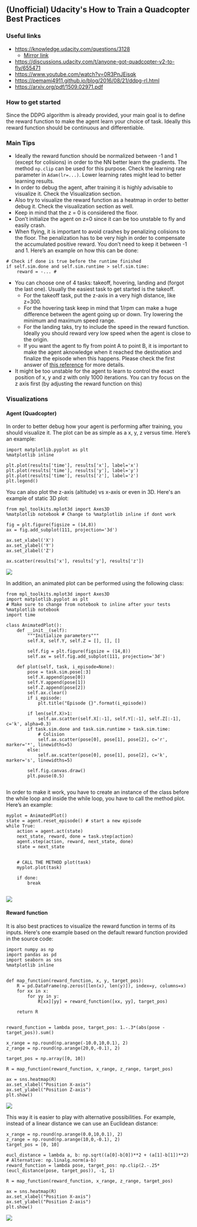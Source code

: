 
## (Unofficial) Udacity's How to Train a Quadcopter Best Practices


### Useful links 
- https://knowledge.udacity.com/questions/3128
    - [Mirror link](https://github.com/WittmannF/quadcopter-best-practices/blob/master/knowledge_udacity_question_3128.pdf)
- https://discussions.udacity.com/t/anyone-got-quadcopter-v2-to-fly/655471
- https://www.youtube.com/watch?v=0R3PnJEisqk
- https://pemami4911.github.io/blog/2016/08/21/ddpg-rl.html
- https://arxiv.org/pdf/1509.02971.pdf

### How to get started
Since the DDPG algorithm is already provided, your main goal is to define the reward function to make the agent learn your choice of task. Ideally this reward function should be continuous and differentiable.

### Main Tips
- Ideally the reward function should be normalized between -1 and 1 (except for colisions) in order to the NN better learn the gradients. The method `np.clip` can be used for this purpose.
Check the learning rate parameter in `Adam(lr=...)`. Lower learning rates might lead to better learning results.
- In order to debug the agent, after training it is highly advisable to visualize it. Check the Visualization section. 
- Also try to visualize the reward function as a heatmap in order to better debug it. Check the visualization section as well. 
- Keep in mind that the z = 0 is considered the floor. 
- Don’t initialize the agent on z=0 since it can be too unstable to fly and easily crash.
- When flying, it is important to avoid crashes by penalizing colisions to the floor. The penalization has to be very high in order to compensate the accumulated positive reward. You don’t need to keep it between -1 and 1. Here’s an example on how this can be done:
```
# Check if done is true before the runtime finished
if self.sim.done and self.sim.runtime > self.sim.time:
    reward = -... # 
```

- You can choose one of 4 tasks: takeoff, hovering, landing and (forgot the last one). Usually the easiest task to get started is the takeoff. 
    - For the takeoff task, put the z-axis in a very high distance, like z=300. 
    - For the hovering task keep in mind that 1/rpm can make a huge difference between the agent going up or down. Try lowering the minimum and maximum speed range. 
    - For the landing taks, try to include the speed in the reward function. Ideally you should reward very low speed when the agent is close to the origin. 
    - If you want the agent to fly from point A to point B, it is important to make the agent aknowledge when it reached the destination and finalize the episode when this happens. Please check the first answer of [this reference](https://knowledge.udacity.com/questions/3128) for more details. 
- It might be too unstable for the agent to learn to control the exact position of x, y and z with only 1000 iterations. You can try focus on the z axis first (by adjusting the reward function on this)

### Visualizations
#### Agent (Quadcopter)
In order to better debug how your agent is performing after training, you should visualize it. The plot can be as simple as a x, y, z versus time. Here’s an example:
```
import matplotlib.pyplot as plt
%matplotlib inline
							
plt.plot(results['time'], results['x'], label='x')
plt.plot(results['time'], results['y'], label='y')
plt.plot(results['time'], results['z'], label='z')
plt.legend()

```

You can also plot the z-axis (altitude) vs x-axis or even in 3D. Here's an example of static 3D plot:

    from mpl_toolkits.mplot3d import Axes3D
    %matplotlib notebook # Change to %matplotlib inline if dont work
    
    fig = plt.figure(figsize = (14,8))
    ax = fig.add_subplot(111, projection='3d')
    
    ax.set_xlabel('X')
    ax.set_ylabel('Y')
    ax.set_zlabel('Z')
    
    ax.scatter(results['x'], results['y'], results['z'])
  
![](https://i.imgur.com/2Jeeq3d.gif)


In addition, an animated plot can be performed using the following class:

```
from mpl_toolkits.mplot3d import Axes3D
import matplotlib.pyplot as plt
# Make sure to change from notebook to inline after your tests
%matplotlib notebook
import time

class AnimatedPlot():
    def __init__(self):
        """Initialize parameters"""
        self.X, self.Y, self.Z = [], [], []

        self.fig = plt.figure(figsize = (14,8))
        self.ax = self.fig.add_subplot(111, projection='3d')

    def plot(self, task, i_episode=None):
        pose = task.sim.pose[:3]
        self.X.append(pose[0])
        self.Y.append(pose[1])
        self.Z.append(pose[2])
        self.ax.clear()
        if i_episode:
            plt.title("Episode {}".format(i_episode))

        if len(self.X)>1:
            self.ax.scatter(self.X[:-1], self.Y[:-1], self.Z[:-1], c='k', alpha=0.3)
        if task.sim.done and task.sim.runtime > task.sim.time:
            # Colision
            self.ax.scatter(pose[0], pose[1], pose[2], c='r', marker='*', linewidths=5)
        else:
            self.ax.scatter(pose[0], pose[1], pose[2], c='k', marker='s', linewidths=5)

        self.fig.canvas.draw()
        plt.pause(0.5)
    
```

In order to make it work, you have to create an instance of the class before the while loop and inside the while loop, you have to call the method plot. Here’s an example:

```
myplot = AnimatedPlot()
state = agent.reset_episode() # start a new episode
while True:
    action = agent.act(state) 
    next_state, reward, done = task.step(action)
    agent.step(action, reward, next_state, done)
    state = next_state
    

    # CALL THE METHOD plot(task)
    myplot.plot(task)

    if done:
        break
    
```

![](https://i.imgur.com/V5IATLa.gif)



#### Reward function
It is also best practices to visualize the reward function in terms of its inputs. Here's one example based on the default reward function provided in the source code:
```
import numpy as np
import pandas as pd
import seaborn as sns
%matplotlib inline


def map_function(reward_function, x, y, target_pos):
    R = pd.DataFrame(np.zeros([len(x), len(y)]), index=y, columns=x)
    for xx in x:
        for yy in y:
            R[xx][yy] = reward_function([xx, yy], target_pos)

    return R


reward_function = lambda pose, target_pos: 1.-.3*(abs(pose - target_pos)).sum()

x_range = np.round(np.arange(-10.0,10,0.1), 2)
z_range = np.round(np.arange(20,0,-0.1), 2)

target_pos = np.array([0, 10])

R = map_function(reward_function, x_range, z_range, target_pos)

ax = sns.heatmap(R)
ax.set_xlabel("Position X-axis")
ax.set_ylabel("Position Z-axis")
plt.show()
```

![](https://udacity-reviews-uploads.s3.us-west-2.amazonaws.com/_attachments/38140/1543196738/download.png)



This way it is easier to play with alternative possibilities. For example, instead of a linear distance we can use an Euclidean distance:

    x_range = np.round(np.arange(0.0,10,0.1), 2)
    z_range = np.round(np.arange(10,0,-0.1), 2)
    target_pos = [0, 10]
    
    eucl_distance = lambda a, b: np.sqrt((a[0]-b[0])**2 + (a[1]-b[1])**2) # Alternative: np.linalg.norm(a-b)
    reward_function = lambda pose, target_pos: np.clip(2.-.25*(eucl_distance(pose, target_pos)), -1, 1)
    
    R = map_function(reward_function, x_range, z_range, target_pos)
    
    ax = sns.heatmap(R)
    ax.set_xlabel("Position X-axis")
    ax.set_ylabel("Position Z-axis")
    plt.show()
    
![](https://udacity-reviews-uploads.s3.us-west-2.amazonaws.com/_attachments/38140/1543196899/download__25_.png)


